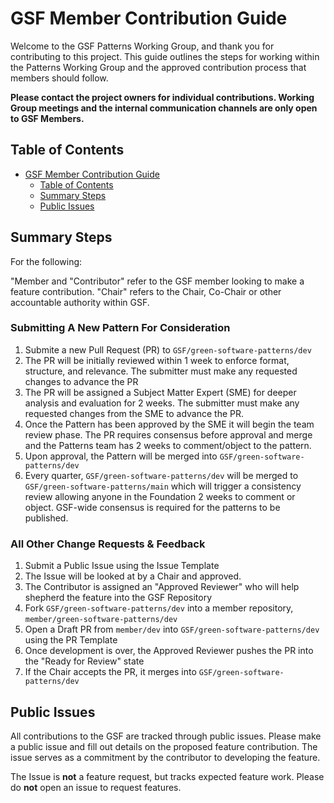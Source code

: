 # GSF Member Contribution Guide

Welcome to the GSF Patterns Working Group, and thank you for contributing to this project. This guide outlines the steps for working within the Patterns Working Group and the approved contribution process that members should follow.

**Please contact the project owners for individual contributions. Working Group meetings and the internal communication channels are only open to GSF Members.**

## Table of Contents

- [GSF Member Contribution Guide](#gsf-member-contribution-guide)
  - [Table of Contents](#table-of-contents)
  - [Summary Steps](#summary-steps)
  - [Public Issues](#public-issues)

## Summary Steps

For the following:

"Member and "Contributor" refer to the GSF member looking to make a feature contribution.
"Chair" refers to the Chair, Co-Chair or other accountable authority within GSF.

### Submitting A New Pattern For Consideration
1. Submite a new Pull Request (PR) to `GSF/green-software-patterns/dev`
2. The PR will be initially reviewed within 1 week to enforce format, structure, and relevance. The submitter must make any requested changes to advance the PR
3. The PR will be assigned a Subject Matter Expert (SME) for deeper analysis and evaluation for 2 weeks. The submitter must make any requested changes from the SME to advance the PR.
4. Once the Pattern has been approved by the SME it will begin the team review phase. The PR requires consensus before approval and merge and the Patterns team has 2 weeks to comment/object to the pattern.
5. Upon approval, the Pattern will be merged into `GSF/green-software-patterns/dev`
6. Every quarter, `GSF/green-software-patterns/dev` will be merged to `GSF/green-software-patterns/main` which will trigger a consistency review allowing anyone in the Foundation 2 weeks to comment or object. GSF-wide consensus is required for the patterns to be published.


### All Other Change Requests & Feedback
1. Submit a Public Issue using the Issue Template
2. The Issue will be looked at by a Chair and approved.
3. The Contributor is assigned an "Approved Reviewer" who will help shepherd the feature into the GSF Repository
4. Fork `GSF/green-software-patterns/dev` into a member repository, `member/green-software-patterns/dev`
5. Open a Draft PR from `member/dev` into `GSF/green-software-patterns/dev` using the PR Template
6. Once development is over, the Approved Reviewer pushes the PR into the "Ready for Review" state
7. If the Chair accepts the PR, it merges into `GSF/green-software-patterns/dev`

## Public Issues

All contributions to the GSF are tracked through public issues. Please make a public issue and fill out details on the proposed feature contribution. The issue serves as a commitment by the contributor to developing the feature. 

The Issue is **not** a feature request, but tracks expected feature work. Please do **not** open an issue to request features.
